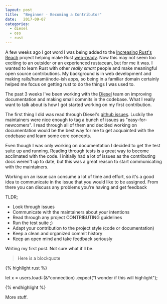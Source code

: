 ```yaml
---
layout: post
title:  "Beginner - Becoming a Contributor"
date:   2017-09-07
categories:
  - diesel
  - oss
  - rust
---
```

A few weeks ago I got word I was being added to the [Increasing Rust's Reach]() project helping make Rust [web-ready]().
Now this may not seem too exciting to an outsider or an experienced rustacean, but for me it was.
I wanted to learn Rust with other *really smart* people and make meaningful open source contributions.
My background is in web development and making rails/hanami/node-ish apps,
so being in a familiar domain certainly helped me focus on getting rust to do the things I was used to.

The past 3 weeks I've been working with the [Diesel]() team on improving documentation and making small commits in the codebase.
What I really want to talk about is how I got started working on my first contribution.

The first thing I did was read through Diesel's [github issues]().
Luckily the maintainers were nice enough to tag a bunch of issues as "easy-for-newcomers".
I read through all of them and decided working on documentation would be the best way for
me to get acquainted with the codebase and learn some core concepts.

Even though I was only working on documentation I decided to get the test suite up and running.
Reading through tests is a great way to become acclimated with the code.
I initially had a lot of issues as the contributing docs weren't up to date,
but this was a great reason to start communicating with the maintainers.

Working on an issue can consume a lot of time and effort,
so it's a good idea to communicate in the issue that you would like to be assigned.
From there you can discuss any problems you're having and get feedback

TLDR;

- Look through issues
- Communicate with the maintainers about your intentions
- Read through any project CONTRIBUTING guidelines
- Run the test suite ;)
- Adapt your contribution to the project style (code or documentation)
- Keep a clean and organized commit history
- Keep an open mind and take feedback seriously

[Increasing Rust's Reach]: https://blog.rust-lang.org/2017/06/27/Increasing-Rusts-Reach.html
[web-ready]: http://www.arewewebyet.org/
[Diesel]: http://www.diesel.rs
[github issues]: https://github.com/diesel-rs/diesel/issues

Writing my first post. Not sure what it'll be.

> Here is a blockquote

{% highlight rust %}

let x = users.load::<User>(&*connection)
    .expect("I wonder if this will highlight");

{% endhighlight %}

More stuff.




